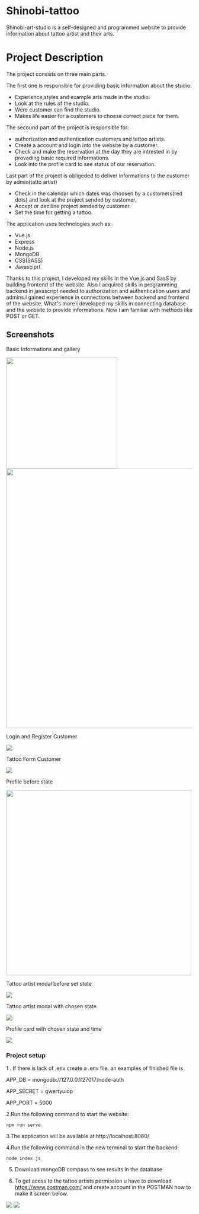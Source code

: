# Shinobi-tattoo
Shinobi-art-studio is a self-designed and programmed website to provide information about tattoo artist and their arts.


# Project Description
The project consists on three main parts.

The first one is responsible for providing basic information about the studio:

* Experience,styles and example arts made in the studio.
* Look at the rules of the studio.
* Were customer can find the studio.
* Makes life easier for a customers to choose correct place for them.

The secound part of the project is responsible for:

* authorization and authentication customers and tattoo artists. 
* Create a account and login into the website by a customer.
* Check and make the reservation at the day they are intrested in by provading basic required informations.
* Look into the profile card to see status of our reservation.


Last part of the project is obligeded to deliver informations to the customer by admin(tatto artist)
* Check in the calendar which dates was choosen by a customers(red dots) and look at the project sended by customer.
* Accept or deciline project sended by customer.
* Set the time for getting a tattoo.

The application uses technologies such as:
* Vue.js
* Express
* Node.js
* MongoDB
* CSS(SASS)
* Javasciprt

Thanks to this project, I developed my skills in the Vue.js and SasS by building frontend of the website.
Also I acquired skills in programming backend in javascript needed to authorization and authentication
users and admins.I gained experience in connections between backend and frontend of the website.
What's more i developed my skills in connecting database and the website to provide informations.
Now i am familiar with methods like POST or GET.

## Screenshots

Basic Informations and gallery

<img src="src/assets/information.JPG" width="300">

<img src="src/assets/gallery.JPG" width="700">




Login and Register Customer

<img src="src/assets/Login%20and%20register.JPG">

Tattoo Form Customer

<img src="src/assets/tatooForm.JPG">

Profile before state

<img src="src/assets/Profile.JPG" width="500">

Tattoo artist modal before set state

<img src="src/assets/adminModal.JPG">

Tattoo artist modal with chosen state

<img src="src/assets/adminModalAccepted.JPG">

Profile card with chosen state and time

<img src="src/assets/ProfileAccepted.JPG">


### Project setup
1 . If there is lack of .env create a .env file. an examples of finished file is 

APP_DB = mongodb://127.0.0.1:27017/node-auth

APP_SECRET = qwertyuiop

APP_PORT = 5000

2.Run the following command to start the website:

```
npm run serve
```
3.The application will be available at http://localhost:8080/


4.Run the following command in the new terminal to start the backend:

```
node index.js
```

5. Download mongoDB compass to see results in the database


6. To get acess to the tattoo artists permission u have to download https://www.postman.com/ and create account in the POSTMAN how to make it screen below.


<img src="src/assets/adminCreate.JPG">

<img src="src/assets/adminDatabase.JPG">




